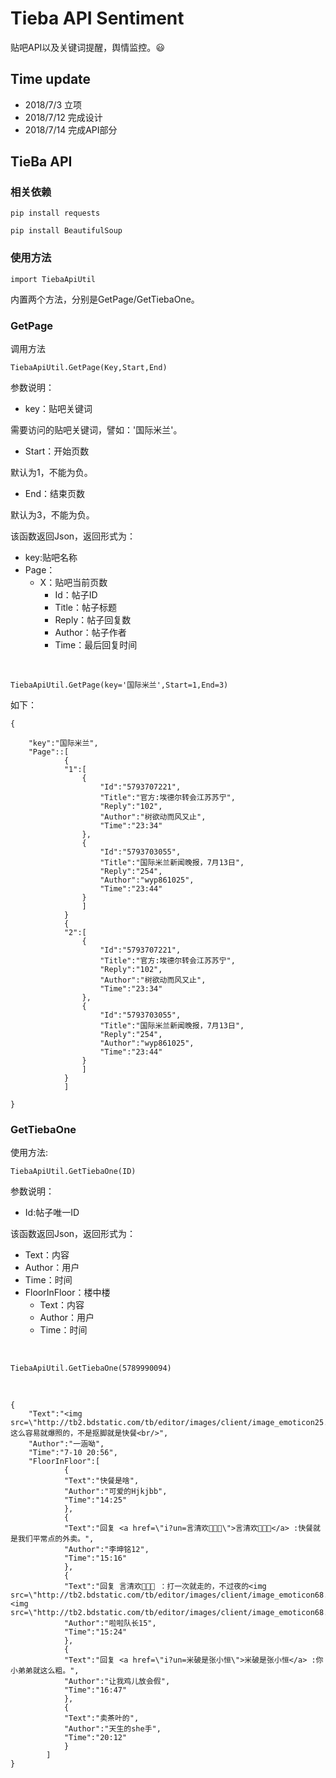 # Tieba API Sentiment

贴吧API以及关键词提醒，舆情监控。:smiley:

## Time update

- 2018/7/3 立项
- 2018/7/12 完成设计
- 2018/7/14 完成API部分


## TieBa API

### 相关依赖
	pip install requests
	
	pip install BeautifulSoup

### 使用方法

	import TiebaApiUtil

内置两个方法，分别是GetPage/GetTiebaOne。


### GetPage

调用方法

	TiebaApiUtil.GetPage(Key,Start,End)

参数说明：


* key：贴吧关键词
	
需要访问的贴吧关键词，譬如：'国际米兰'。

* Start：开始页数

默认为1，不能为负。

* End：结束页数

默认为3，不能为负。

该函数返回Json，返回形式为：

* key:贴吧名称
* Page：
	* X：贴吧当前页数
		* Id：帖子ID
		* Title：帖子标题
		* Reply：帖子回复数
		* Author：帖子作者
		* Time：最后回复时间


<br>

	TiebaApiUtil.GetPage(key='国际米兰',Start=1,End=3)
如下：
<br>	

	

	{
		
		"key":"国际米兰",
		"Page"::[
				{
				"1":[
					{
						"Id":"5793707221",
						"Title":"官方:埃德尔转会江苏苏宁",
						"Reply":"102",
						"Author":"树欲动而风又止",
						"Time":"23:34"
					},
					{
						"Id":"5793703055",
						"Title":"国际米兰新闻晚报，7月13日",
						"Reply":"254",
						"Author":"wyp861025",
						"Time":"23:44"
					}
					]
				}
				{
				"2":[
					{
						"Id":"5793707221",
						"Title":"官方:埃德尔转会江苏苏宁",
						"Reply":"102",
						"Author":"树欲动而风又止",
						"Time":"23:34"
					},
					{
						"Id":"5793703055",
						"Title":"国际米兰新闻晚报，7月13日",
						"Reply":"254",
						"Author":"wyp861025",
						"Time":"23:44"
					}
					]
				}
				]

	}


### GetTiebaOne

使用方法:

	TiebaApiUtil.GetTiebaOne(ID)
参数说明：

* Id:帖子唯一ID

该函数返回Json，返回形式为：

* Text：内容
* Author：用户
* Time：时间
* FloorInFloor：楼中楼
	* Text：内容
	* Author：用户
	* Time：时间

<br>


	TiebaApiUtil.GetTiebaOne(5789990094)

<br>


	{
		"Text":"<img src=\"http://tb2.bdstatic.com/tb/editor/images/client/image_emoticon25.png\"/>这么容易就爆照的，不是抠脚就是快餐<br/>",
		"Author":"一涵呦",
		"Time":"7-10 20:56",
		"FloorInFloor":[
				{
				"Text":"快餐是啥",
				"Author":"可爱的Hjkjbb",
				"Time":"14:25"
				},
				{
				"Text":"回复 <a href=\"i?un=言清欢🍒🔯🔯\">言清欢🍒🔯🔯</a> :快餐就是我们平常点的外卖。",
				"Author":"李坤铭12",
				"Time":"15:16"
				},
				{
				"Text":"回复 言清欢🍒🔯🔯 ：打一次就走的，不过夜的<img src=\"http://tb2.bdstatic.com/tb/editor/images/client/image_emoticon68.png\"/><img src=\"http://tb2.bdstatic.com/tb/editor/images/client/image_emoticon68.png\"/>",
				"Author":"啦啦队长15",
				"Time":"15:24"
				},
				{
				"Text":"回复 <a href=\"i?un=米破是张小恒\">米破是张小恒</a> :你小弟弟就这么粗。",
				"Author":"让我鸡儿放会假",
				"Time":"16:47"
				},
				{
				"Text":"卖茶叶的",
				"Author":"天生的she手",
				"Time":"20:12"
				}
			]
	}




